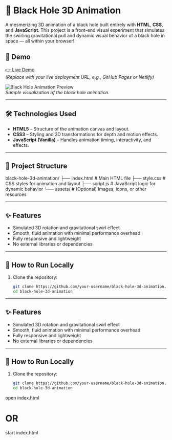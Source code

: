 # 🌌 Black Hole 3D Animation

A mesmerizing 3D animation of a black hole built entirely with **HTML**, **CSS**, and **JavaScript**. This project is a front-end visual experiment that simulates the swirling gravitational pull and dynamic visual behavior of a black hole in space — all within your browser!

## 🚀 Demo

[👉 Live Demo](https://your-demo-link.com)  
*(Replace with your live deployment URL, e.g., GitHub Pages or Netlify)*

![Black Hole Animation Preview](https://media1.giphy.com/media/v1.Y2lkPTc5MGI3NjExa3JucXI2MjZhdGxreDFhaW8yNTh3a2ZrcXZjZjF5b242d3Biem5lZCZlcD12MV9pbnRlcm5hbF9naWZfYnlfaWQmY3Q9Zw/DjQZeqf3HqAQBqu45D/giphy.gif)  
*Sample visualization of the black hole animation.*


---

## 🛠️ Technologies Used

- **HTML5** – Structure of the animation canvas and layout.
- **CSS3** – Styling and 3D transformations for depth and motion effects.
- **JavaScript (Vanilla)** – Handles animation timing, interactivity, and effects.

---

## 📁 Project Structure
black-hole-3d-animation/
├── index.html # Main HTML file
├── style.css # CSS styles for animation and layout
├── script.js # JavaScript logic for dynamic behavior
└── assets/ # (Optional) Images, icons, or other resources


---

## ✨ Features

- Simulated 3D rotation and gravitational swirl effect
- Smooth, fluid animation with minimal performance overhead
- Fully responsive and lightweight
- No external libraries or dependencies

---

## 🔧 How to Run Locally

1. Clone the repository:
   ```bash
   git clone https://github.com/your-username/black-hole-3d-animation.git
   cd black-hole-3d-animation


---

## ✨ Features

- Simulated 3D rotation and gravitational swirl effect
- Smooth, fluid animation with minimal performance overhead
- Fully responsive and lightweight
- No external libraries or dependencies

---

## 🔧 How to Run Locally

1. Clone the repository:
   ```bash
   git clone https://github.com/your-username/black-hole-3d-animation.git
   cd black-hole-3d-animation

open index.html
# OR
start index.html
